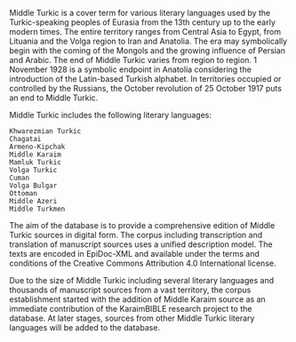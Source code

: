 Middle Turkic is a cover term for various literary languages used by the Turkic-speaking peoples of Eurasia from the 13th century up to the early modern times. The entire territory ranges from Central Asia to Egypt, from Lituania and the Volga region to Iran and Anatolia. The era may symbolically begin with the coming of the Mongols and the growing influence of Persian and Arabic. The end of Middle Turkic varies from region to region. 1 November 1928 is a symbolic endpoint in Anatolia considering the introduction of the Latin-based Turkish alphabet. In territories occupied or controlled by the Russians, the October revolution of 25 October 1917 puts an end to Middle Turkic.

Middle Turkic includes the following literary languages:

    Khwarezmian Turkic
    Chagatai
    Armeno-Kipchak
    Middle Karaim
    Mamluk Turkic
    Volga Turkic
    Cuman
    Volga Bulgar
    Ottoman
    Middle Azeri
    Middle Turkmen

The aim of the database is to provide a comprehensive edition of Middle Turkic sources in digital form. The corpus including transcription and translation of manuscript sources uses a unified description model. The texts are encoded in EpiDoc-XML and available under the terms and conditions of the Creative Commons Attribution 4.0 International license.

Due to the size of Middle Turkic including several literary languages and thousands of manuscript sources from a vast territory, the corpus establishment started with the addition of Middle Karaim source as an immediate contribution of the KaraimBIBLE research project to the database. At later stages, sources from other Middle Turkic literary languages will be added to the database.
